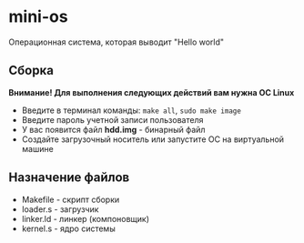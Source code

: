 # mini-os
Операционная система, которая выводит "Hello world"
## Сборка
**Внимание! Для выполнения следующих действий вам нужна ОС Linux**
+ Введите в терминал команды:
```make all```,
```sudo make image```
+ Введите пароль учетной записи пользователя
+ У вас появится файл **hdd.img** - бинарный файл
+ Создайте загрузочный носитель или запустите ОС на виртуальной машине
## Назначение файлов
+ Makefile - скрипт сборки
+ loader.s - загрузчик
+ linker.ld - линкер (компоновщик)
+ kernel.s - ядро системы
